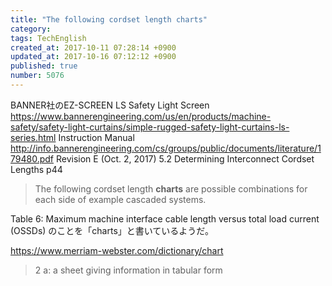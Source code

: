 ```yaml
---
title: "The following cordset length charts"
category: 
tags: TechEnglish
created_at: 2017-10-11 07:28:14 +0900
updated_at: 2017-10-16 07:12:12 +0900
published: true
number: 5076
---
```


BANNER社のEZ-SCREEN LS Safety Light Screen
https://www.bannerengineering.com/us/en/products/machine-safety/safety-light-curtains/simple-rugged-safety-light-curtains-ls-series.html
Instruction Manual
http://info.bannerengineering.com/cs/groups/public/documents/literature/179480.pdf
Revision E (Oct. 2, 2017)
5.2 Determining Interconnect Cordset Lengths
p44

> The following cordset length **charts** are possible combinations for each side of example cascaded systems.

Table 6: Maximum machine interface cable length versus total load current (OSSDs)
のことを「charts」と書いているようだ。

https://www.merriam-webster.com/dictionary/chart
> 2 a: a sheet giving information in tabular form




